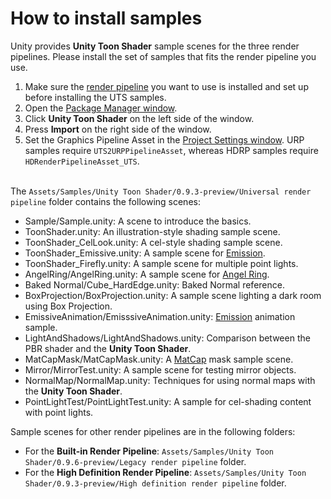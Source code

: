 # How to install samples

Unity provides **Unity Toon Shader** sample scenes for the three render pipelines. Please install the set of samples that fits the render pipeline you use.

1. Make sure the [render pipeline](https://docs.unity3d.com/2022.2/Documentation/Manual/render-pipelines.html) you want to use is installed and set up before installing the UTS samples. 
1. Open the [Package Manager window](https://docs.unity3d.com/2022.2/Documentation/Manual/Packages.html).
1. Click **Unity Toon Shader** on the left side of the window.
1. Press **Import** on the right side of the window.
1. Set the Graphics Pipeline Asset in the [Project Settings window](https://docs.unity3d.com/2022.2/Documentation/Manual/comp-ManagerGroup.html). URP samples require `UTS2URPPipelineAsset`, whereas HDRP samples require `HDRenderPipelineAsset_UTS`.
<br/><br/>

 The `Assets/Samples/Unity Toon Shader/0.9.3-preview/Universal render pipeline` folder contains the following scenes:

* Sample/Sample.unity: A scene to introduce the basics.  
* ToonShader.unity: An illustration-style shading sample scene.  
* ToonShader_CelLook.unity: A cel-style shading sample scene.  
* ToonShader_Emissive.unity: A sample scene for [Emission](Emission.md).  
* ToonShader_Firefly.unity: A sample scene for multiple point lights.  
* AngelRing/AngelRing.unity: A sample scene for [Angel Ring](AngelRing.md).
* Baked Normal/Cube_HardEdge.unity: Baked Normal reference.  
* BoxProjection/BoxProjection.unity: A sample scene lighting a dark room using Box Projection.  
* EmissiveAnimation/EmisssiveAnimation.unity: [Emission](Emission.md) animation sample.  
* LightAndShadows/LightAndShadows.unity: Comparison between the PBR shader and the **Unity Toon Shader**.  
* MatCapMask/MatCapMask.unity: A [MatCap](MatCap.md) mask sample scene.  
* Mirror/MirrorTest.unity: A sample scene for testing mirror objects.  
* NormalMap/NormalMap.unity: Techniques for using normal maps with the **Unity Toon Shader**.  
* PointLightTest/PointLightTest.unity: A sample for cel-shading content with point lights.  

 
Sample scenes for other render pipelines are in the following folders:  
* For the **Built-in Render Pipeline**: `Assets/Samples/Unity Toon Shader/0.9.6-preview/Legacy render pipeline` folder. 
* For the **High Definition Render Pipeline**: `Assets/Samples/Unity Toon Shader/0.9.3-preview/High definition render pipeline` folder.